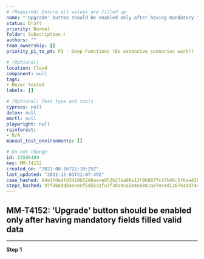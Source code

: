 ```yaml
---
# (Required) Ensure all values are filled up
name: "'Upgrade' button should be enabled only after having mandatory fields filled valid data"
status: Draft
priority: Normal
folder: Subscription ❗
authors: ""
team_ownership: []
priority_p1_to_p4: P3 - Deep Functions (Do extensive scenarios work?)

# (Optional)
location: Cloud
component: null
tags: 
- Never tested
labels: []

# (Optional) Test type and tools
cypress: null
detox: null
mmctl: null
playwright: null
rainforest: 
- N/A
manual_test_environments: []

# Do not change
id: 13506489
key: MM-T4152
created_on: "2021-08-16T22:10:25Z"
last_updated: "2022-12-01T21:07:49Z"
case_hashed: 84e1fdedfd3410b52d6aace052b23ba08a12f9b8877c47b46c5f6aa42b150ad5df165e4cfb0c977d49efca804c14edd8
steps_hashed: 97f3683db4eaeef5d5531fa7f3da9ca284e8881a87ee4d1267e4dd74c6ed9f072f466751c3066801a655928ba03982d3
---
```


<!-- (Auto-generated) Based on frontmatter's "key" and "name" -->

## MM-T4152: 'Upgrade' button should be enabled only after having mandatory fields filled valid data

---

**Step 1**
